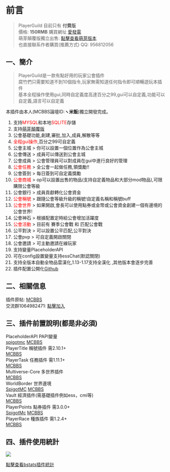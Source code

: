 # 前言
> PlayerGuild 目前只有 **付費版**  
> 價格: **150RMB**  購買網址 [愛發電](https://afdian.net/item?plan_id=0d1d56ae6b8111ecbbac52540025c377)   
> 萌芽顛覆版獨立出售: [點擊查看萌芽版本](PlayerGuild/zh_TW/GermEngine)  
> 也直接聯系作者購買(推薦方式) QQ: 956812056

## 一、簡介

> PlayerGuild是一款有點好用的玩家公會插件  
腐竹們只需要知道不到10個指令,玩家無需知道任何指令即可順暢遊玩本插件  
基本全程操作使用gui,同時自定義度高達百分之99,gui可以自定義,功能可以自定義,語言可以自定義

本插件由本人(MCBBS論壇ID:**ヽ米飯**)獨立開發完成。

1. 支持<font color=red>MYSQL</font>和本地<font color=red>SQLITE</font>存儲
2. 支持[萌芽顛覆版](https://www.mcbbs.net/thread-1063561-1-1.html)
3. 公會基礎功能,創建,審批,加入,成員,解散等等
4. <font color=red>全程gui操作</font>,百分之99可自定義
5. 公會主城 > 你可以設置一個位置作為公會主城
6. 公會傳送 > 成員可以傳送到公會主城
7. 公會成員 > 公會管理員可以對成員在gui中進行良好的管理
8. <font color=red>公會任務</font> > 全公會一起做任務,領獎勵!!
9. 公會簽到 > 每日簽到可自定義獎勵
10. <font color=red>公會商城</font> > op可以設置出售的物品(支持自定義物品和大部分mod物品),可限購限公會等級
11. 公會銀行 > 成員貢獻轉化公會資金
12. <font color=red>公會稱號</font> > 跟隨公會等級升級的稱號!自定義名稱和稱號buff
13. <font color=red>公會世界</font> > 如果開啟,會長可以使用點券或金幣或公會資金創建一個有邊境的公會世界!
14. 公會神石 > 根據配置定時給公會增加活躍度
15. <font color=red>公會活動</font> > 目前有 賽季公會戰 和 匹配公會戰
16. 公平對決 > 可以設置公平匹配,公平對決
17. 公會pvp > 可自定義開啟關閉
18. 公會邀請 > 可主動邀請在線玩家
19. 支持變量PlaceholderAPI
20. 可在config設置變量支持essChat(默認關閉)
21. 支持全版本自動全物品雲漢化,1.13-1.17支持全漢化 ,其他版本會逐步完善
22. 插件配置公開化[Github](https://github.com/handy-git/PlayerGuild)

## 二、相關信息
插件原帖: [MCBBS](https://www.mcbbs.net/thread-1297813-1-1.html)  
交流群1064982471: [點擊加入](https://jq.qq.com/?_wv=1027&k=5sxTf8u)

## 三、插件前置說明(都是非必須)
PlaceholderAPI PAPI變量  
[spigotmc](https://www.spigotmc.org/resources/placeholderapi.6245/)
[MCBBS](https://www.mcbbs.net/thread-1216863-1-1.html)  
PlayerTitle 稱號插件  需2.10.1+  
[MCBBS](https://www.mcbbs.net/thread-1004671-1-1.html)  
PlayerTask 任務插件  需1.11.1+  
[MCBBS](https://www.mcbbs.net/thread-1084534-1-1.html)  
Multiverse-Core 多世界插件    
[MCBBS](https://www.mcbbs.net/thread-1016455-1-1.html)  
WorldBorder 世界邊境  
[SpigotMC](https://www.spigotmc.org/resources/worldborder.60905/)
[MCBBS](https://www.mcbbs.net/thread-608265-1-1.html)  
Vault 經濟插件(需基礎插件例如ess，cmi等)  
[MCBBS](https://www.mcbbs.net/thread-1229697-1-1.html)    
PlayerPoints 點券插件 需3.0.0+    
[SpigotMc](https://www.spigotmc.org/resources/playerpoints.80745/)
[MCBBS](https://www.mcbbs.net/thread-1296992-1-1.html)  
PlayerRace 種族插件  需1.2.4+    
[MCBBS](https://www.mcbbs.net/thread-1149860-1-1.html)


## 四、插件使用統計

![](https://bstats.org/signatures/bukkit/PlayerGuild.svg)

[點擊查看bstats插件統計](https://bstats.org/plugin/bukkit/PlayerGuild/12551)
